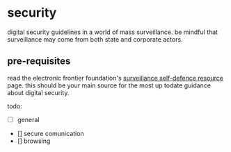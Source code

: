 # security

digital security guidelines in a world of mass surveillance.
be mindful that surveillance may come from both state and corporate actors. 

## pre-requisites

read the electronic frontier foundation's [surveillance self-defence resource](https://ssd.eff.org) page. 
this should be your main source for the most up todate guidance about digital security.

todo:
- [ ] general
- [] secure comunication
- [] browsing
